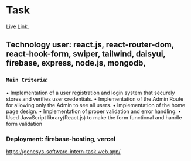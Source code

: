 # Task
[Live Link](https://genesys-software-intern-task.web.app/).

## Technology user: react.js, react-router-dom, react-hook-form, swiper, tailwind, daisyui, firebase, express, node.js, mongodb, 


### `Main Criteria`:
•	Implementation of a user registration and login system that securely stores and verifies user credentials.
•	Implementation of the Admin Route for allowing only the Admin to see all users.
•	Implementation of the home page design.
•	Implementation of proper validation and error handling.
•	Used JavaScript library(React.js) to make the form functional and handle form validation


### Deployment: firebase-hosting, vercel
https://genesys-software-intern-task.web.app/